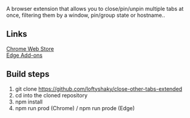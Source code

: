 A browser extension that allows you to close/pin/unpin multiple tabs at once, filtering them by a window, pin/group state or hostname..

## Links

[Chrome Web Store](https://chromewebstore.google.com/detail/higiahnfphokonkjalljdfgjhafdjbil)<br>
[Edge Add-ons](https://microsoftedge.microsoft.com/addons/detail/higiahnfphokonkjalljdfgjhafdjbil)

## Build steps

1. git clone https://github.com/loftyshaky/close-other-tabs-extended
2. cd into the cloned repository
3. npm install
4. npm run prod (Chrome) / npm run prode (Edge)
